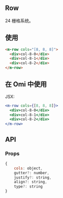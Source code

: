 ## Row

24 栅格系统。

## 使用

```html
<m-row cols="[8, 8, 8]">
  <div>col-8-0</div>
  <div>col-8-1</div>
  <div>col-8-2</div>
</m-row>
```

## 在 Omi 中使用

JSX:

```jsx
<m-row cols={[8, 8, 8]}>
  <div>col-8-0</div>
  <div>col-8-1</div>
  <div>col-8-2</div>
</m-row>
```

## API

### Props

```jsx
{
	cols: object,
	gutter?: number,
	justify?: string,
	align?: string,
	type?: string
}
```